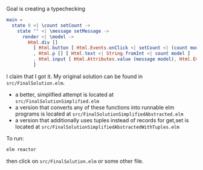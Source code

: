 Goal is creating a typechecking
```elm
main =
  state 0 <| \count setCount ->
    state "" <| \message setMessage ->
      render <| \model ->
        Html.div []
          [ Html.button [ Html.Events.onClick <| setCount <| (count model) + 1 ] [ Html.text "+" ]
          , Html.p [] [ Html.text <| String.fromInt <| count model ]
          , Html.input [ Html.Attributes.value (message model), Html.Events.onInput setMessage ] []
          ]
```

I claim that I got it.
My original solution can be found in `src/FinalSolution.elm`.

  - a better, simplified attempt is located at `src/FinalSolutionSimplified.elm`
  - a version that converts any of these functions into runnable elm programs is located at `src/FinalSolutionSimplifiedAbstracted.elm`
  - a version that additionally uses tuples instead of records for get,set is located at `src/FinalSolutionSimplifiedAbstractedWithTuples.elm`

To run:
```bash
elm reactor
```
then click on `src/FinalSolution.elm` or some other file.
